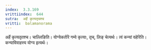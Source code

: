 ```yaml
---
index:  3.3.169
vrittiindex:  644
sutra:  अर्हे कृत्यतृचश्च
vritti:  balamanorama 
---
```


अर्हे कृत्यतृतश्च। चाल्लिङिति। योग्येकर्तरि गम्ये कृत्याः, तृच्, लिङ् चेत्यर्थः। त्वं कन्यां वहेरिति। कन्याविवाहस्य योग्य इत्यर्थः।

